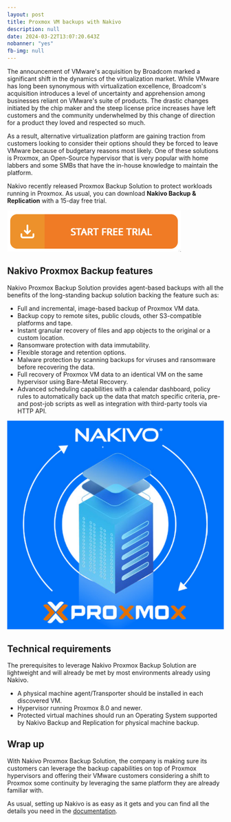 ```yaml
---
layout: post
title: Proxmox VM backups with Nakivo
description: null
date: 2024-03-22T13:07:20.643Z
nobanner: "yes"
fb-img: null
---
```


The announcement of VMware's acquisition by Broadcom marked a significant shift in the dynamics of the virtualization market. While VMware has long been synonymous with virtualization excellence, Broadcom's acquisition introduces a level of uncertainty and apprehension among businesses reliant on VMware's suite of products. The drastic changes initiated by the chip maker and the steep license price increases have left customers and the community underwhelmed by this change of direction for a product they loved and respected so much.

As a result, alternative virtualization platform are gaining traction from customers looking to consider their options should they be forced to leave VMware because of budgetary reasons most likely. One of these solutions is Proxmox, an Open-Source hypervisor that is very popular with home labbers and some SMBs that have the in-house knowledge to maintain the platform.

Nakivo recently released Proxmox Backup Solution to protect workloads running in Proxmox. As usual, you can download **Nakivo Backup & Replication** with a 15-day free trial.

[![Try Nakivo Proxmox Backups](/img/SCR-20230705-loh.png)](https://www.nakivo.com/proxmox-backup/)

## Nakivo Proxmox Backup features

Nakivo Proxmox Backup Solution provides agent-based backups with all the benefits of the long-standing backup solution backing the feature such as:

- Full and incremental, image-based backup of Proxmox VM data.
- Backup copy to remote sites, public clouds, other S3-compatible platforms and tape.
- Instant granular recovery of files and app objects to the original or a custom location.
- Ransomware protection with data immutability.
- Flexible storage and retention options.
- Malware protection by scanning backups for viruses and ransomware before recovering the data.
- Full recovery of Proxmox VM data to an identical VM on the same hypervisor using
Bare-Metal Recovery.
- Advanced scheduling capabilities with a calendar dashboard, policy rules
to automatically back up the data that match specific criteria, pre-
and post-job scripts as well as integration with third-party tools via HTTP API.

![nakivo for proxmox](/img/nakivo-proxmox.png)

## Technical requirements

The prerequisites to leverage Nakivo Proxmox Backup Solution are lightweight and will already be met by most environments already using Nakivo.

- A physical machine agent/Transporter should be installed in each discovered VM.
- Hypervisor running Proxmox 8.0 and newer.
- Protected virtual machines should run an Operating System supported by Nakivo Backup and Replication for physical machine backup.

## Wrap up

With Nakivo Proxmox Backup Solution, the company is making sure its customers can leverage the backup capabilities on top of Proxmox hypervisors and offering their VMware customers considering a shift to Proxmox some continuity by leveraging the same platform they are already familiar with.

As usual, setting up Nakivo is as easy as it gets and you can find all the details you need in the [documentation](https://helpcenter.nakivo.com/User-Guide/Content/Deployment/Updating-NAKIVO-Backup-and-Replication/Updating-NAKIVO-Backup-and-Replication.htm).
